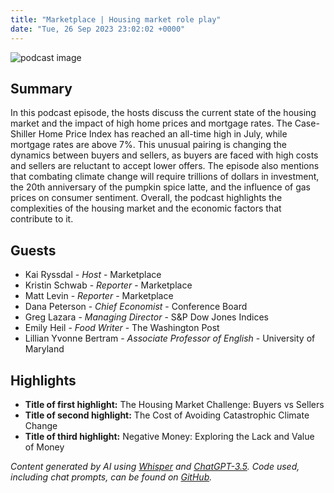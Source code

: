 ```yaml
---
title: "Marketplace | Housing market role play"
date: "Tue, 26 Sep 2023 23:02:02 +0000"
---
```


![podcast image](https://www.marketplace.org/wp-content/uploads/2019/05/MP_show-1.png)

## Summary

In this podcast episode, the hosts discuss the current state of the housing market and the impact of high home prices and mortgage rates. The Case-Shiller Home Price Index has reached an all-time high in July, while mortgage rates are above 7%. This unusual pairing is changing the dynamics between buyers and sellers, as buyers are faced with high costs and sellers are reluctant to accept lower offers. The episode also mentions that combating climate change will require trillions of dollars in investment, the 20th anniversary of the pumpkin spice latte, and the influence of gas prices on consumer sentiment. Overall, the podcast highlights the complexities of the housing market and the economic factors that contribute to it.

## Guests

- Kai Ryssdal - _Host_ - Marketplace
- Kristin Schwab - _Reporter_ - Marketplace
- Matt Levin - _Reporter_ - Marketplace
- Dana Peterson - _Chief Economist_ - Conference Board
- Greg Lazara - _Managing Director_ - S&P Dow Jones Indices
- Emily Heil - _Food Writer_ - The Washington Post
- Lillian Yvonne Bertram - _Associate Professor of English_ - University of Maryland

## Highlights

- **Title of first highlight:** The Housing Market Challenge: Buyers vs Sellers
- **Title of second highlight:** The Cost of Avoiding Catastrophic Climate Change
- **Title of third highlight:** Negative Money: Exploring the Lack and Value of Money

_Content generated by AI using [Whisper](https://openai.com/research/whisper) and [ChatGPT-3.5](https://openai.com/blog/chatgpt). Code used, including chat prompts, can be found on [GitHub](https://github.com/dustinbrownman/podcast-parser/blob/main/app/functions.py)._
